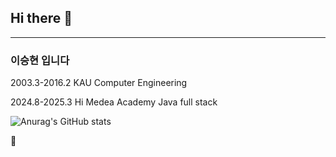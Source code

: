 ## Hi there 👋
---

### 이승현 입니다

2003.3-2016.2 KAU Computer Engineering  

2024.8-2025.3 Hi Medea Academy Java full stack

![Anurag's GitHub stats](https://github-readme-stats.vercel.app/api?username=apexape84&show_icons=true&theme=radical)

🐽
<!--
**apexape84/apexape84** is a ✨ _special_ ✨ repository because its `README.md` (this file) appears on your GitHub profile.

Here are some ideas to get you started:

- 🔭 I’m currently working on ...
- 🌱 I’m currently learning ...
- 👯 I’m looking to collaborate on ...
- 🤔 I’m looking for help with ...
- 💬 Ask me about ...
- 📫 How to reach me: ...
- 😄 Pronouns: ...
- ⚡ Fun fact: ...
-->
